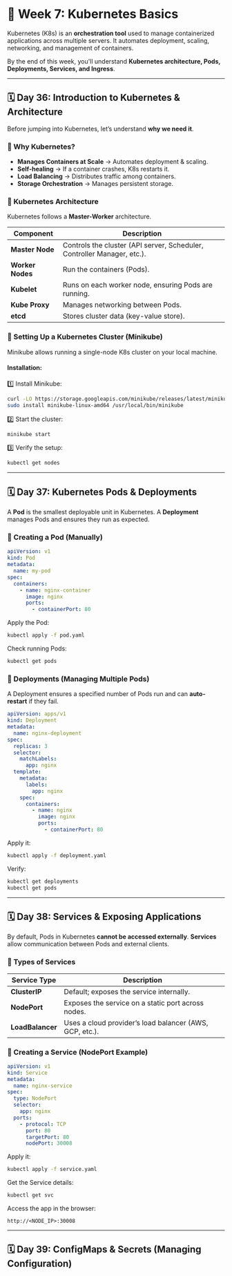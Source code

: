 # **📌 Week 7: Kubernetes Basics**  
Kubernetes (K8s) is an **orchestration tool** used to manage containerized applications across multiple servers. It automates deployment, scaling, networking, and management of containers.  

By the end of this week, you'll understand **Kubernetes architecture, Pods, Deployments, Services, and Ingress**.

---

## **🗓️ Day 36: Introduction to Kubernetes & Architecture**  
Before jumping into Kubernetes, let’s understand **why we need it**.  

### **🔹 Why Kubernetes?**
- **Manages Containers at Scale** → Automates deployment & scaling.
- **Self-healing** → If a container crashes, K8s restarts it.
- **Load Balancing** → Distributes traffic among containers.
- **Storage Orchestration** → Manages persistent storage.

### **🔹 Kubernetes Architecture**  
Kubernetes follows a **Master-Worker** architecture.

| Component | Description |
|-----------|------------|
| **Master Node** | Controls the cluster (API server, Scheduler, Controller Manager, etc.). |
| **Worker Nodes** | Run the containers (Pods). |
| **Kubelet** | Runs on each worker node, ensuring Pods are running. |
| **Kube Proxy** | Manages networking between Pods. |
| **etcd** | Stores cluster data (key-value store). |

### **🔹 Setting Up a Kubernetes Cluster (Minikube)**
Minikube allows running a single-node K8s cluster on your local machine.

#### **Installation:**
1️⃣ Install Minikube:
```bash
curl -LO https://storage.googleapis.com/minikube/releases/latest/minikube-linux-amd64
sudo install minikube-linux-amd64 /usr/local/bin/minikube
```
2️⃣ Start the cluster:
```bash
minikube start
```
3️⃣ Verify the setup:
```bash
kubectl get nodes
```

---

## **🗓️ Day 37: Kubernetes Pods & Deployments**  

A **Pod** is the smallest deployable unit in Kubernetes. A **Deployment** manages Pods and ensures they run as expected.

### **🔹 Creating a Pod (Manually)**
```yaml
apiVersion: v1
kind: Pod
metadata:
  name: my-pod
spec:
  containers:
    - name: nginx-container
      image: nginx
      ports:
        - containerPort: 80
```
Apply the Pod:
```bash
kubectl apply -f pod.yaml
```
Check running Pods:
```bash
kubectl get pods
```

### **🔹 Deployments (Managing Multiple Pods)**
A Deployment ensures a specified number of Pods run and can **auto-restart** if they fail.

```yaml
apiVersion: apps/v1
kind: Deployment
metadata:
  name: nginx-deployment
spec:
  replicas: 3
  selector:
    matchLabels:
      app: nginx
  template:
    metadata:
      labels:
        app: nginx
    spec:
      containers:
        - name: nginx
          image: nginx
          ports:
            - containerPort: 80
```
Apply it:
```bash
kubectl apply -f deployment.yaml
```
Verify:
```bash
kubectl get deployments
kubectl get pods
```

---

## **🗓️ Day 38: Services & Exposing Applications**  

By default, Pods in Kubernetes **cannot be accessed externally**. **Services** allow communication between Pods and external clients.

### **🔹 Types of Services**
| Service Type | Description |
|-------------|------------|
| **ClusterIP** | Default; exposes the service internally. |
| **NodePort** | Exposes the service on a static port across nodes. |
| **LoadBalancer** | Uses a cloud provider’s load balancer (AWS, GCP, etc.). |

### **🔹 Creating a Service (NodePort Example)**
```yaml
apiVersion: v1
kind: Service
metadata:
  name: nginx-service
spec:
  type: NodePort
  selector:
    app: nginx
  ports:
    - protocol: TCP
      port: 80
      targetPort: 80
      nodePort: 30008
```
Apply it:
```bash
kubectl apply -f service.yaml
```
Get the Service details:
```bash
kubectl get svc
```
Access the app in the browser:
```
http://<NODE_IP>:30008
```

---

## **🗓️ Day 39: ConfigMaps & Secrets (Managing Configuration)**  
